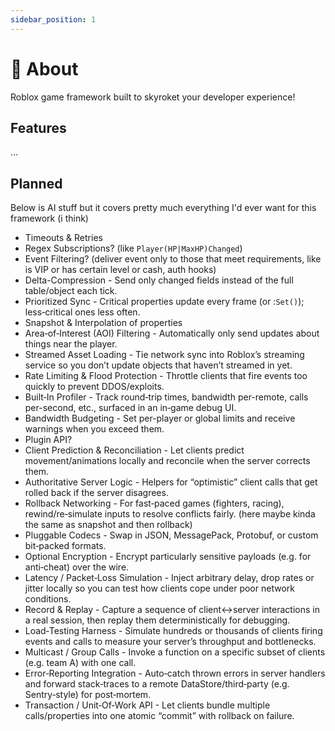 ```yaml
---
sidebar_position: 1
---
```


# 📖 About

Roblox game framework built to skyroket your developer experience!

## Features

...

## Planned

Below is AI stuff but it covers pretty much everything I'd ever want for this framework (i think)

- Timeouts & Retries
- Regex Subscriptions? (like `Player(HP|MaxHP)Changed`)
- Event Filtering? (deliver event only to those that meet requirements, like is VIP or has certain level or cash, auth hooks)
- Delta-Compression - Send only changed fields instead of the full table/object each tick.
- Prioritized Sync - Critical properties update every frame (or :`Set()`); less‑critical ones less often.
- Snapshot & Interpolation of properties
- Area‑of‑Interest (AOI) Filtering - Automatically only send updates about things near the player.
- Streamed Asset Loading - Tie network sync into Roblox’s streaming service so you don’t update objects that haven’t streamed in yet.
- Rate Limiting & Flood Protection - Throttle clients that fire events too quickly to prevent DDOS/exploits.
- Built‑In Profiler - Track round‑trip times, bandwidth per-remote, calls per-second, etc., surfaced in an in‑game debug UI.
- Bandwidth Budgeting - Set per-player or global limits and receive warnings when you exceed them.
- Plugin API?
- Client Prediction & Reconciliation - Let clients predict movement/animations locally and reconcile when the server corrects them.
- Authoritative Server Logic - Helpers for “optimistic” client calls that get rolled back if the server disagrees.
- Rollback Networking - For fast‑paced games (fighters, racing), rewind/re‑simulate inputs to resolve conflicts fairly. (here maybe kinda the same as snapshot and then rollback)
- Pluggable Codecs - Swap in JSON, MessagePack, Protobuf, or custom bit‑packed formats.
- Optional Encryption - Encrypt particularly sensitive payloads (e.g. for anti‑cheat) over the wire.
- Latency / Packet‑Loss Simulation - Inject arbitrary delay, drop rates or jitter locally so you can test how clients cope under poor network conditions.
- Record & Replay - Capture a sequence of client↔server interactions in a real session, then replay them deterministically for debugging.
- Load‑Testing Harness - Simulate hundreds or thousands of clients firing events and calls to measure your server’s throughput and bottlenecks.
- Multicast / Group Calls - Invoke a function on a specific subset of clients (e.g. team A) with one call.
- Error‑Reporting Integration - Auto‑catch thrown errors in server handlers and forward stack‑traces to a remote DataStore/third‑party (e.g. Sentry‑style) for post‑mortem.
- Transaction / Unit‑Of‑Work API - Let clients bundle multiple calls/properties into one atomic “commit” with rollback on failure.
